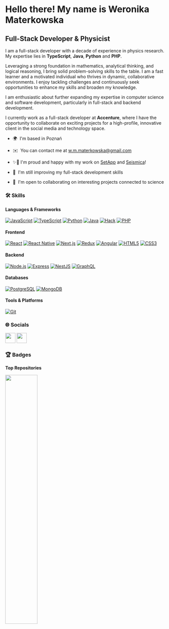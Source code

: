 Hello there! My name is Weronika Materkowska  
=====================================  

Full-Stack Developer & Physicist  
--------------------------------  

I am a full-stack developer with a decade of experience in physics research. My expertise lies in **TypeScript**, **Java**, **Python** and **PHP**.  

Leveraging a strong foundation in mathematics, analytical thinking, and logical reasoning, I bring solid problem-solving skills to the table. I am a fast learner and a motivated individual who thrives in dynamic, collaborative environments. I enjoy tackling challenges and continuously seek opportunities to enhance my skills and broaden my knowledge.  

I am enthusiastic about further expanding my expertise in computer science and software development, particularly in full-stack and backend development.  

I currently work as a full-stack developer at **Accenture**, where I have the opportunity to collaborate on exciting projects for a high-profile, innovative client in the social media and technology space.  

* 🌍  I'm based in Poznań  
* ✉️  You can contact me at [w.m.materkowska@gmail.com](mailto:w.m.materkowska@gmail.com)  
* ✨💪  I'm proud and happy with my work on [SetApp](http://github.com/blauprint) and [Seismica](https://github.com/wmaterkowska/seismica)!  

*   🧠  I'm still improving my full-stack development skills
*   🤝  I'm open to collaborating on interesting projects connected to science

### 🛠️ Skills  
#### Languages & Frameworks  
[![JavaScript](https://img.shields.io/badge/--F7DF1E?logo=javascript&logoColor=000)](https://www.javascript.com/)  [![TypeScript](https://img.shields.io/badge/--3178C6?logo=typescript&logoColor=ffffff)](https://www.typescriptlang.org/) [![Python](https://img.shields.io/badge/--3776AB?logo=python&logoColor=white)](https://www.python.org/) [![Java](https://img.shields.io/badge/Java-007396?logo=java&logoColor=white)](https://www.java.com/) [![Hack](https://img.shields.io/badge/Hack-000000?logo=hack&logoColor=white)](https://hacklang.org/) [![PHP](https://img.shields.io/badge/PHP-777BB4?logo=php&logoColor=white)](https://www.php.net/)  

#### Frontend  
[![React](https://img.shields.io/badge/React-61DAFB?logo=react&logoColor=white)](https://reactjs.org/) [![React Native](https://img.shields.io/badge/React_Native-61DAFB?logo=react&logoColor=white)](https://reactnative.dev/) [![Next.js](https://img.shields.io/badge/Next.js-000000?logo=next-dot-js&logoColor=white)](https://nextjs.org/docs) [![Redux](https://img.shields.io/badge/Redux-764ABC?logo=redux&logoColor=white)](https://redux.js.org/) [![Angular](https://img.shields.io/badge/Angular-DD0031?logo=angular&logoColor=white)](https://angular.io/) [![HTML5](https://img.shields.io/badge/HTML5-E34F26?logo=html5&logoColor=white)](https://developer.mozilla.org/en-US/docs/Glossary/HTML5) [![CSS3](https://img.shields.io/badge/CSS3-1572B6?logo=css3&logoColor=white)](https://www.w3.org/TR/CSS/#css)  

#### Backend  
[![Node.js](https://img.shields.io/badge/Node.js-339933?logo=node-dot-js&logoColor=white)](https://nodejs.org/en/) [![Express](https://img.shields.io/badge/Express-000000?logo=express&logoColor=white)](https://expressjs.com/) [![NestJS](https://img.shields.io/badge/NestJS-E0234E?logo=nestjs&logoColor=white)](https://docs.nestjs.com/) [![GraphQL](https://img.shields.io/badge/GraphQL-E10098?logo=graphql&logoColor=white)](https://graphql.org/)  

#### Databases  
[![PostgreSQL](https://img.shields.io/badge/PostgreSQL-336791?logo=postgresql&logoColor=white)](https://www.postgresql.org/) [![MongoDB](https://img.shields.io/badge/MongoDB-47A248?logo=mongodb&logoColor=white)](https://www.mongodb.com/)  

#### Tools & Platforms  
[![Git](https://img.shields.io/badge/Git-F05032?logo=git&logoColor=white)](https://git-scm.com/)  

### 🌐 Socials  
<p align="left">  
<a href="https://www.github.com/wmaterkowska" target="_blank" rel="noreferrer"><img src="https://raw.githubusercontent.com/danielcranney/readme-generator/main/public/icons/socials/github.svg" width="32" height="32" /></a>  
<a href="https://www.linkedin.com/in/weronika-materkowska-848142231/" target="_blank" rel="noreferrer"><img src="https://raw.githubusercontent.com/danielcranney/readme-generator/main/public/icons/socials/linkedin.svg" width="32" height="32" /></a>  
</p>  

### 🏆 Badges  
**Top Repositories**  
<div width="100%" align="center">  
<a href="https://github.com/wmaterkowska/seismica" align="left"><img align="left" width="45%" src="https://github-readme-stats.vercel.app/api/pin/?username=wmaterkowska&repo=seismica&title_color=0891b2&text_color=ffffff&icon_color=0891b2&bg_color=1c1917&hide_border=true&locale=en" /></a>  
</div>  
<br /><br /><br /><br /><br /><br /><br />  
